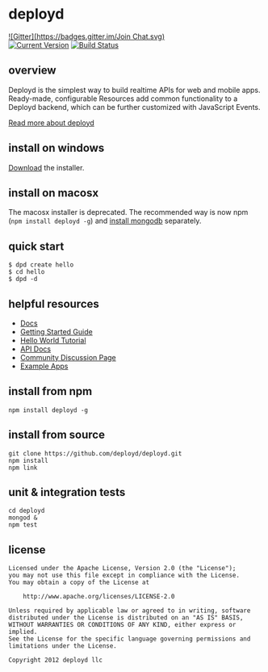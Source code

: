 # deployd

[![Gitter](https://badges.gitter.im/Join Chat.svg)](https://gitter.im/deployd/deployd?utm_source=badge&utm_medium=badge&utm_campaign=pr-badge&utm_content=badge)  
[![Current Version](https://img.shields.io/npm/v/deployd.svg?style=flat-square)](https://www.npmjs.org/package/deployd) [![Build Status](https://img.shields.io/travis/deployd/deployd.svg?style=flat-square)](http://travis-ci.org/deployd/deployd)

## overview

Deployd is the simplest way to build realtime APIs for web and mobile apps. Ready-made, configurable Resources add common functionality to a Deployd backend, which can be further customized with JavaScript Events.

[Read more about deployd](http://deployd.com)


## install on windows

[Download](https://bintray.com/artifact/download/deployd/dpd-win-installer/deployd-win-0.7.0.exe) the installer.

## install on macosx

The macosx installer is deprecated. The recommended way is now npm (`npm install deployd -g`) and [install mongodb](http://docs.mongodb.org/manual/tutorial/install-mongodb-on-os-x/) separately.

## quick start

	$ dpd create hello
	$ cd hello
	$ dpd -d
	
## helpful resources

 - [Docs](http://docs.deployd.com/)
 - [Getting Started Guide](http://docs.deployd.com/docs/getting-started/what-is-deployd.html)
 - [Hello World Tutorial](http://docs.deployd.com/docs/getting-started/your-first-api.html)
 - [API Docs](http://docs.deployd.com/api)
 - [Community Discussion Page](http://deployd.com/community.html)
 - [Example Apps](http://docs.deployd.com/examples/)

## install from npm

	npm install deployd -g

## install from source

	git clone https://github.com/deployd/deployd.git
	npm install
	npm link

## unit & integration tests

	cd deployd
	mongod &
	npm test

## license

    Licensed under the Apache License, Version 2.0 (the "License");
    you may not use this file except in compliance with the License.
    You may obtain a copy of the License at

        http://www.apache.org/licenses/LICENSE-2.0

    Unless required by applicable law or agreed to in writing, software
    distributed under the License is distributed on an "AS IS" BASIS,
    WITHOUT WARRANTIES OR CONDITIONS OF ANY KIND, either express or implied.
    See the License for the specific language governing permissions and
    limitations under the License.

    Copyright 2012 deployd llc
